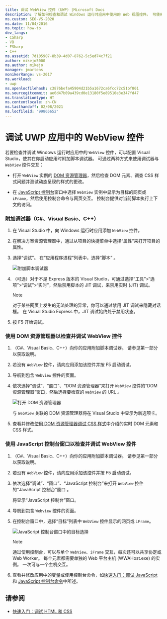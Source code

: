 ```yaml
---
title: 调试 WebView 控件 (UWP) |Microsoft Docs
description: 了解如何检查和调试 Windows 运行时应用中使用的 Web 视图控件。 可使用 DOM 资源管理器和“JavaScript 控制台”窗口。
ms.custom: SEO-VS-2020
ms.date: 11/04/2016
ms.topic: how-to
dev_langs:
- CSharp
- VB
- FSharp
- C++
ms.assetid: 7d105907-8b39-4d07-8762-5c5ed74c7f21
author: mikejo5000
ms.author: mikejo
manager: jmartens
monikerRange: vs-2017
ms.workload:
- uwp
ms.openlocfilehash: c3876befa45904d21b5a1672ca6fcc72c51bf801
ms.sourcegitcommit: ae6d47b09a439cd0e13180f5e89510e3e347fd47
ms.translationtype: HT
ms.contentlocale: zh-CN
ms.lasthandoff: 02/08/2021
ms.locfileid: "99865652"
---
```

# <a name="debug-a-webview-control-in-a-uwp-app"></a>调试 UWP 应用中的 WebView 控件

 若要检查并调试 Windows 运行时应用中的 `WebView` 控件，可以配置 Visual Studio，使其在你启动应用时附加脚本调试器。 可通过两种方式来使用调试器与 `WebView` 控件交互：

- 打开 `WebView` 实例的 [DOM 资源管理器](../debugger/quickstart-debug-html-and-css.md)，然后检查 DOM 元素、调查 CSS 样式问题并测试动态呈现的样式的更改。

- 在 [JavaScript 控制台](../debugger/javascript-console-commands.md?view=vs-2017&preserve-view=true)窗口中选择 `WebView` 实例中显示为目标的网页或 `iFrame`，然后使用控制台命令与网页交互。 控制台提供对当前脚本执行上下文的访问。

### <a name="attach-the-debugger-c-visual-basic-c"></a>附加调试器（C#、Visual Basic、C++）

1. 在 Visual Studio 中，向 Windows 运行时应用添加 `WebView` 控件。

2. 在解决方案资源管理器中，通过从项目的快捷菜单中选择“属性”来打开项目的属性。

3. 选择“调试”。 在“应用程序进程”列表中，选择“脚本” 。

     ![附加脚本调试器](../debugger/media/js_dom_webview_script_debugger.png "JS_DOM_WebView_Script_Debugger")

4. （可选）对于不是 Express 版本的 Visual Studio，可通过选择“工具”>“选项”>“调试”>“实时”，然后禁用脚本的 JIT 调试，来禁用实时 (JIT) 调试。

    > [!NOTE]
    > 对于某些网页上发生的无法处理的异常，你可以通过禁用 JIT 调试来隐藏对话框。 在 Visual Studio Express 中，JIT 调试始终处于禁用状态。

5. 按 F5 开始调试。

### <a name="use-the-dom-explorer-to-inspect-and-debug-a-webview-control"></a>使用 DOM 资源管理器以检查并调试 WebView 控件

1. （C#、Visual Basic、C++）向你的应用附加脚本调试器。 请参见第一部分以获取说明。

2. 若没有 `WebView` 控件，请向应用添加该控件并按 F5 启动调试。

3. 导航到包含 `Webview` 控件的页面。

4. 依次选择“调试”、“窗口”、“DOM 资源管理器”来打开 `WebView` 控件的“DOM 资源管理器”窗口，然后选择要检查的 `WebView` 的 URL  。

     ![打开 DOM 资源管理器](../debugger/media/js_dom_webview.png "JS_DOM_WebView")

     与 `WebView` 关联的 DOM 资源管理器将在 Visual Studio 中显示为新选项卡。

5. 查看并修改[使用 DOM 资源管理器调试 CSS 样式](quickstart-debug-html-and-css.md)中介绍的实时 DOM 元素和 CSS 样式。

### <a name="use-the-javascript-console-window-to-inspect-and-debug-a-webview-control"></a>使用 JavaScript 控制台窗口以检查并调试 WebView 控件

1. （C#、Visual Basic、C++）向你的应用附加脚本调试器。 请参见第一部分以获取说明。

2. 若没有 `WebView` 控件，请向应用添加该控件并按 F5 启动调试。

3. 依次选择“调试”、“窗口”、“JavaScript 控制台”来打开 `WebView` 控件的“JavaScript 控制台”窗口  。

     将显示“JavaScript 控制台”窗口。

4. 导航到包含 `Webview` 控件的页面。

5. 在控制台窗口中，选择“目标”列表中 `WebView` 控件显示的网页或 `iFrame`。

     ![JavaScript 控制台窗口中的目标选择](../debugger/media/js_console_target.png "JS_Console_Target")

    > [!NOTE]
    > 通过使用控制台，可以与单个 `WebView`、`iFrame` 交互，每次还可以共享协定或 Web Worker。 每个元素都需要单独的 Web 平台主机 (WWAHost.exe) 的实例。 一次可与一个主机交互。

6. 查看并修改应用中的变量或使用控制台命令，如[快速入门：调试 JavaScript](../debugger/quickstart-debug-javascript-using-the-console.md) 和 [JavaScript 控制台命令](../debugger/javascript-console-commands.md?view=vs-2017&preserve-view=true)中所述。

## <a name="see-also"></a>请参阅

- [快速入门：调试 HTML 和 CSS](../debugger/quickstart-debug-html-and-css.md)
